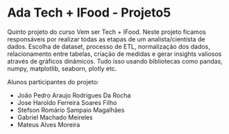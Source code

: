 # Ada Tech + IFood - Projeto5
Quinto projeto do curso Vem ser Tech + IFood. Neste projeto ficamos responsáveis por realizar todas as etapas de um analista/cientista de dados. Escolha de dataset, processo de ETL, normalização dos dados, relacionamento entre tabelas, criação de medidas e gerar insights valiosos através de gráficos dinâmicos. Tudo isso usando bibliotecas como pandas, numpy, matplotlib, seaborn, plotly etc.

Alunos participantes do projeto:
- João Pedro Araujo Rodrigues Da Rocha
- Jose Haroldo Ferreira Soares Filho
- Stefson Romário Sampaio Magalhães
- Gabriel Machado Meireles
- Mateus Alves Moreira
